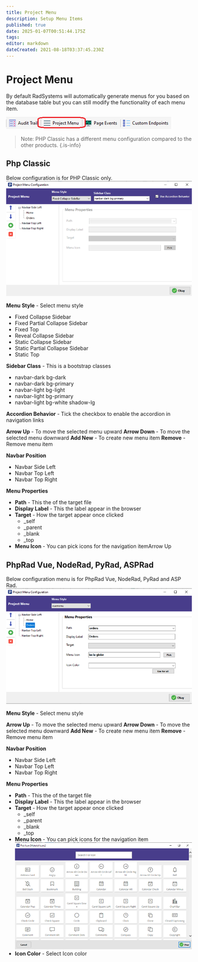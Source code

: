 ```yaml
---
title: Project Menu
description: Setup Menu Items
published: true
date: 2025-01-07T00:51:44.175Z
tags: 
editor: markdown
dateCreated: 2021-08-18T03:37:45.230Z
---
```


# Project Menu
By default RadSystems will automatically generate menus for you based on the database table but you can still modify the functionality of each menu item.

![standardmenu.png](/settings-style/projectmenu/standardmenu.png)

> Note: PHP Classic has a different menu configuration compared to the other products.
{.is-info}


## Php Classic
Below configuration is for PHP Classic only.
![classic1.png](/settings-style/projectmenu/classic1.png)

**Menu Style** - Select menu style
- Fixed Collapse Sidebar
- Fixed Partial Collapse Sidebar
- Fixed Top
- Reveal Collapse Sidebar
- Static Collapse Sidebar
- Static Partial Collapse Sidebar
- Static Top

**Sidebar Class** - This is a bootstrap classes
- navbar-dark bg-dark
- navbar-dark bg-primary
- navbar-light bg-light
- navbar-light bg-primary
- navbar-light bg-white shadow-lg

**Accordion Behavior** - Tick the checkbox to enable the accordion in navigation links

**Arrow Up** - To move the selected menu upward
**Arrow Down** - To move the selected menu downward
**Add New** - To create new menu item
**Remove** - Remove menu item

**Navbar Position**
- Navbar Side Left
- Navbar Top Left
- Navbar Top Right

**Menu Properties**
- **Path** - This the of the target file
- **Display Label** - This the label appear in the browser
- **Target** - How the target appear once clicked
   - _self
   - _parent
   - _blank
   - _top
- **Menu Icon** - You can pick icons for the navigation itemArrow Up


## PhpRad Vue, NodeRad, PyRad, ASPRad
Below configuration menu is for PhpRad Vue, NodeRad, PyRad and ASP Rad.
![quasar1.png](/settings-style/projectmenu/quasar1.png)

**Menu Style** - Select menu style

**Arrow Up** - To move the selected menu upward
**Arrow Down** - To move the selected menu downward
**Add New** - To create new menu item
**Remove** - Remove menu item

**Navbar Position**
- Navbar Side Left
- Navbar Top Left
- Navbar Top Right

**Menu Properties**
- **Path** - This the of the target file
- **Display Label** - This the label appear in the browser
- **Target** - How the target appear once clicked
   - _self
   - _parent
   - _blank
   - _top
- **Menu Icon** - You can pick icons for the navigation item
![icons.png](/settings-style/projectmenu/icons.png)
- **Icon Color** - Select Icon color